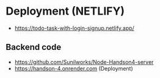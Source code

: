 # Deployment (NETLIFY)
- https://todo-task-with-login-signup.netlify.app/

## Backend code
- https://github.com/Sunilworks/Node-Handson4-server
- https://handson-4.onrender.com (Deployment)
